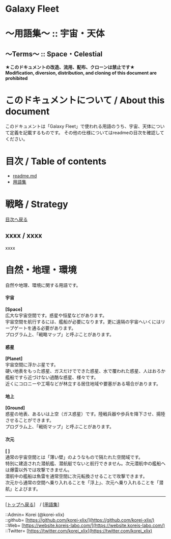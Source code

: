 # Galaxy Fleet
  
<h1>～用語集～ :: 宇宙・天体</h1>  
<h2>～Terms～ :: Space・Celestial</h2>  
  

**★このドキュメントの改造、流用、配布、クローンは禁止です★**  
    **Modification, diversion, distribution, and cloning of this document are prohibited**  
  

<h1 id="aHowto">このドキュメントについて / About this document</h1>  
このドキュメントは「Galaxy Fleet」で使われる用語のうち、宇宙、天体について定義を記載するものです。  
その他の仕様についてはreadmeの目次を確認してください。  
  





<h1 id="aMokuji">目次 / Table of contents</h1>  

* [readme.md](/readme.md)
* [用語集](/term/readme.md)
  





<h1>戦略 / Strategy</h1>  
  

  
  [目次へ戻る](#aMokuji)  
  


<h2>xxxx / xxxx</h2>  
xxxx  
  





<a id="iEnvironment"></a>
# 自然・地理・環境
自然や地理、環境に関する用語です。  

#### 宇宙
**[Space]**  
広大な宇宙空間です。惑星や恒星などがあります。  
宇宙空間を航行するには、艦船が必要になります。更に遠隔の宇宙へいくにはリープゲートを通る必要があります。  
プログラム上、「戦略マップ」と呼ぶことがあります。  


#### 惑星
**[Planet]**  
宇宙空間に浮かぶ星です。  
硬い地表をもった惑星、ガスだけでできた惑星、水で覆われた惑星、人はおろか艦船ですら近づけない過酷な惑星、様々です。  
近くにコロニーや工場などが林立する居住地域や要塞がある場合があります。  


#### 地上
**[Ground]**  
惑星の地表、あるいは上空（ガス惑星）です。陸戦兵器や歩兵を降下させ、揚陸させることができます。  
プログラム上、「戦術マップ」と呼ぶことがあります。  


#### 次元
**[   ]**  
通常の宇宙空間とは「薄い壁」のようなもので隔たれた空間域です。  
特別に建造された潜航艦、潜航艇でないと航行できません。次元潜航中の艦船へは爆雷以外では攻撃できません。  
潜航中の艦船は魚雷を通常空間に次元転換させることで攻撃できます。  
次元から通常の空間へ乗り入れることを「浮上」、次元へ乗り入れることを「潜航」とよびます。  









***
[[トップへ戻る]](/readme.md)　/
[[用語集]](/term/readme.md)  
  
::Admin= Korei (@korei-xlix)  
::github= [https://github.com/korei-xlix/](https://github.com/korei-xlix/)  
::Web= [https://website.koreis-labo.com/](https://website.koreis-labo.com/)  
::Twitter= [https://twitter.com/korei_xlix](https://twitter.com/korei_xlix)  
